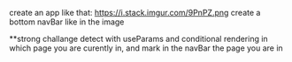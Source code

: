 create an app like that: https://i.stack.imgur.com/9PnPZ.png
create a bottom navBar like in the image

**strong challange
detect with useParams and conditional rendering in which page you are curently in, and mark in the navBar the page you are in
